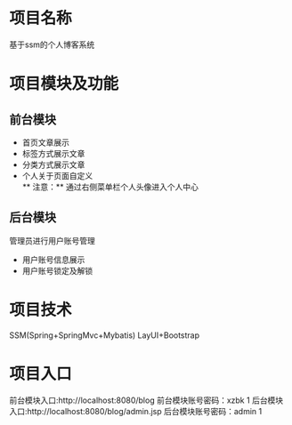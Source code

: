# 项目名称
基于ssm的个人博客系统
# 项目模块及功能
## 前台模块
* 首页文章展示
* 标签方式展示文章
* 分类方式展示文章
* 个人关于页面自定义  
** 注意：** 通过右侧菜单栏个人头像进入个人中心
## 后台模块
管理员进行用户账号管理
* 用户账号信息展示
* 用户账号锁定及解锁
# 项目技术
SSM(Spring+SpringMvc+Mybatis)
LayUI+Bootstrap
# 项目入口
前台模块入口:http://localhost:8080/blog
前台模块账号密码：xzbk    1
后台模块入口:http://localhost:8080/blog/admin.jsp
后台模块账号密码：admin   1
